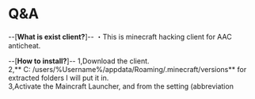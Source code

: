 # Q&A
--[**What is exist client?**]--
・This is minecraft hacking client for AAC anticheat.  
  
--[**How to install?**]--
1,Download the client.  
2,** C: /users/%Username%/appdata/Roaming/.minecraft/versions** for extracted folders I will put it in.  
3,Activate the Maincraft Launcher, and from the setting (abbreviation
